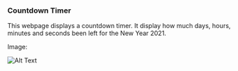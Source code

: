 ### Countdown Timer

This webpage displays a countdown timer. It display how much days, hours, minutes and seconds been left for the New Year 2021.

Image:

![Alt Text]()